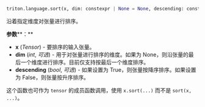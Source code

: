 ```python
triton.language.sort(x, dim: constexpr | None = None, descending: constexpr = constexpr[0])
```


沿着指定维度对张量进行排序。 


**参数****：**

* **x** (*Tensor*) - 要排序的输入张量。
* **dim** (*int*, *可选*) - 用于对张量进行排序的维度。如果为 None，则沿张量的最后一个维度进行排序。目前仅支持按最后一个维度排序。
* **descending** (*bool*, *可选*) - 如果设置为 True，则张量按降序排序。如果设置为 False，则张量按升序排序。

这个函数也可作为 `tensor` 的成员函数调用，使用 `x.sort(...)` 而不是 `sort(x, ...)`。


